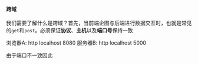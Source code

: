 #### 跨域
我们需要了解什么是跨域？首先，当前端企图与后端进行数据交互时，也就是常见的`get`和`post`。必须保证**协议**、**主机**以及**端口号**保持一致

浏览器A: http localhost 8080
服务器B: http localhost 5000

由于端口不一致因此